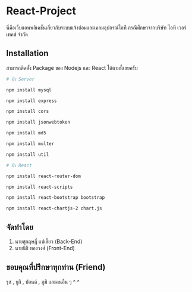 # React-Project

นี่คือเว็บแอพพลิเคชั่นเกี่ยวกับระบบแจ้งซ่อมและเคลมอุปกรณ์ไอที กรณีศึกษาจากบริษัท ไอที เวอร์เทคซ์ จำกัด 

## Installation

สามารถติดตั้ง Package ของ Nodejs และ React ได้ตามนี้เลยครับ 

```bash
# ฝั่ง Server

npm install mysql

npm install express

npm install cors

npm install jsonwebtoken

npm install md5

npm install multer

npm install util
```

```bash
# ฝั่ง React

npm install react-router-dom

npm install react-scripts

npm install react-bootstrap bootstrap

npm install react-chartjs-2 chart.js
```

## จัดทำโดย

1. นายสุกฤษฎิ์ แซ่เลี้ยว (Back-End)
2. นายนิธิ ทองวงศ์ (Front-End)

## ขอบคุณที่ปรึกษาทุกท่าน (Friend)

รุส , ยูกิ , ปอนด์ , ภูมิ และคนอื่น ๆ ^ ^




